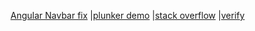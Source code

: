 [Angular Navbar fix](https://medium.com/@tiboprea/build-a-responsive-bootstrap-4-navbar-in-angular-5-without-jquery-c59ad35b007)
|[plunker demo](http://next.plnkr.co/edit/PlGTWzSGqawgQC2wfKp8?p=preview&preview)
|[stack overflow](https://stackoverflow.com/questions/48735689/bootstrap-navbar-not-working-correctly-angularcli)
|[verify](https://www.youtube.com/watch?v=Qh3rlm3tFrM)
